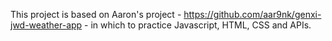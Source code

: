 This project is based on Aaron's project - https://github.com/aar9nk/genxi-jwd-weather-app - in which to practice Javascript, HTML, CSS and APIs.
